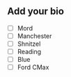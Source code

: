 ## Add your bio

- [ ] Mord
- [ ] Manchester
- [ ] Shnitzel
- [ ] Reading
- [ ] Blue
- [ ] Ford CMax
